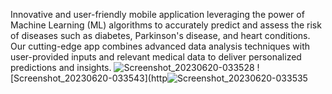
 Innovative and user-friendly mobile application leveraging the power of Machine Learning (ML) algorithms to accurately predict and assess the risk of diseases such as diabetes, Parkinson's disease, and heart conditions. Our cutting-edge app combines advanced data analysis techniques with user-provided inputs and relevant medical data to deliver personalized predictions and insights.
![Screenshot_20230620-033528](https://github.com/samyhamdy/Five_Medicine/assets/88468247/1519347b-3af0-474f-9011-6e81a62b2a63)
![Screenshot_20230620-033543](http![Screenshot_20230620-033535](https://github.com/samyhamdy/Five_Medicine/assets/88468247/4cc94387-3c39-44c3-bc3c-683386591215)
